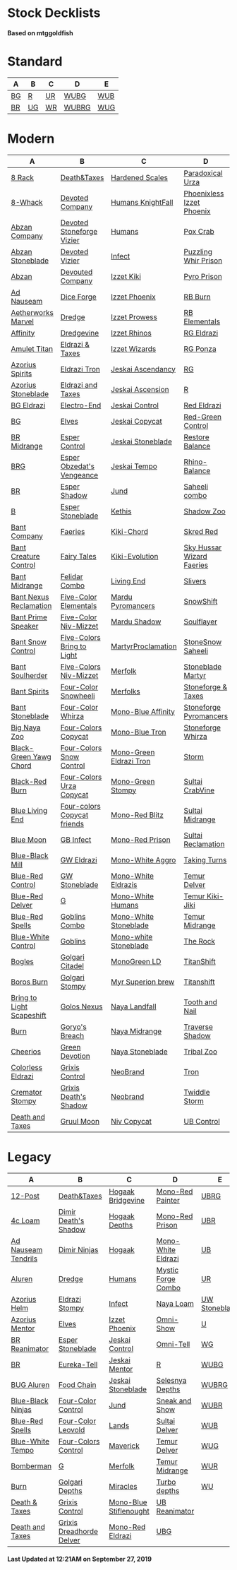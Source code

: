 # Stock Decklists
#### Based on mtggoldfish


# Standard

|                   A                    |                   B                    |                   C                    |                      D                       |                    E                     |
|----------------------------------------|----------------------------------------|----------------------------------------|----------------------------------------------|------------------------------------------|
|[BG](./mtggoldfish/Standard/decks/BG.md)|[R](./mtggoldfish/Standard/decks/R.md)  |[UR](./mtggoldfish/Standard/decks/UR.md)|[WUBG](./mtggoldfish/Standard/decks/WUBG.md)  |[WUB](./mtggoldfish/Standard/decks/WUB.md)|
|[BR](./mtggoldfish/Standard/decks/BR.md)|[UG](./mtggoldfish/Standard/decks/UG.md)|[WR](./mtggoldfish/Standard/decks/WR.md)|[WUBRG](./mtggoldfish/Standard/decks/WUBRG.md)|[WUG](./mtggoldfish/Standard/decks/WUG.md)|


# Modern

|                                         A                                          |                                           B                                            |                                       C                                        |                                         D                                          |                                     E                                      |
|------------------------------------------------------------------------------------|----------------------------------------------------------------------------------------|--------------------------------------------------------------------------------|------------------------------------------------------------------------------------|----------------------------------------------------------------------------|
|[8 Rack](./mtggoldfish/Modern/decks/8_Rack.md)                                      |[Death&amp;Taxes](./mtggoldfish/Modern/decks/Death&amp;Taxes.md)                        |[Hardened Scales](./mtggoldfish/Modern/decks/Hardened_Scales.md)                |[Paradoxical Urza](./mtggoldfish/Modern/decks/Paradoxical_Urza.md)                  |[UB Mill](./mtggoldfish/Modern/decks/UB_Mill.md)                            |
|[8-Whack](./mtggoldfish/Modern/decks/8-Whack.md)                                    |[Devoted Company](./mtggoldfish/Modern/decks/Devoted_Company.md)                        |[Humans KnightFall](./mtggoldfish/Modern/decks/Humans_KnightFall.md)            |[Phoenixless Izzet Phoenix](./mtggoldfish/Modern/decks/Phoenixless_Izzet_Phoenix.md)|[UBG](./mtggoldfish/Modern/decks/UBG.md)                                    |
|[Abzan Company](./mtggoldfish/Modern/decks/Abzan_Company.md)                        |[Devoted Stoneforge Vizier](./mtggoldfish/Modern/decks/Devoted_Stoneforge_Vizier.md)    |[Humans](./mtggoldfish/Modern/decks/Humans.md)                                  |[Pox Crab](./mtggoldfish/Modern/decks/Pox_Crab.md)                                  |[UBRG](./mtggoldfish/Modern/decks/UBRG.md)                                  |
|[Abzan Stoneblade](./mtggoldfish/Modern/decks/Abzan_Stoneblade.md)                  |[Devoted Vizier](./mtggoldfish/Modern/decks/Devoted_Vizier.md)                          |[Infect](./mtggoldfish/Modern/decks/Infect.md)                                  |[Puzzling Whir Prison](./mtggoldfish/Modern/decks/Puzzling_Whir_Prison.md)          |[UBR](./mtggoldfish/Modern/decks/UBR.md)                                    |
|[Abzan](./mtggoldfish/Modern/decks/Abzan.md)                                        |[Devouted Company](./mtggoldfish/Modern/decks/Devouted_Company.md)                      |[Izzet Kiki](./mtggoldfish/Modern/decks/Izzet_Kiki.md)                          |[Pyro Prison](./mtggoldfish/Modern/decks/Pyro_Prison.md)                            |[UB](./mtggoldfish/Modern/decks/UB.md)                                      |
|[Ad Nauseam](./mtggoldfish/Modern/decks/Ad_Nauseam.md)                              |[Dice Forge](./mtggoldfish/Modern/decks/Dice_Forge.md)                                  |[Izzet Phoenix](./mtggoldfish/Modern/decks/Izzet_Phoenix.md)                    |[RB Burn](./mtggoldfish/Modern/decks/RB_Burn.md)                                    |[UR Delver](./mtggoldfish/Modern/decks/UR_Delver.md)                        |
|[Aetherworks Marvel](./mtggoldfish/Modern/decks/Aetherworks_Marvel.md)              |[Dredge](./mtggoldfish/Modern/decks/Dredge.md)                                          |[Izzet Prowess](./mtggoldfish/Modern/decks/Izzet_Prowess.md)                    |[RB Elementals](./mtggoldfish/Modern/decks/RB_Elementals.md)                        |[UR Emrakul Breach](./mtggoldfish/Modern/decks/UR_Emrakul_Breach.md)        |
|[Affinity](./mtggoldfish/Modern/decks/Affinity.md)                                  |[Dredgevine](./mtggoldfish/Modern/decks/Dredgevine.md)                                  |[Izzet Rhinos](./mtggoldfish/Modern/decks/Izzet_Rhinos.md)                      |[RG Eldrazi](./mtggoldfish/Modern/decks/RG_Eldrazi.md)                              |[URG](./mtggoldfish/Modern/decks/URG.md)                                    |
|[Amulet Titan](./mtggoldfish/Modern/decks/Amulet_Titan.md)                          |[Eldrazi & Taxes](./mtggoldfish/Modern/decks/Eldrazi_&_Taxes.md)                        |[Izzet Wizards](./mtggoldfish/Modern/decks/Izzet_Wizards.md)                    |[RG Ponza](./mtggoldfish/Modern/decks/RG_Ponza.md)                                  |[UR](./mtggoldfish/Modern/decks/UR.md)                                      |
|[Azorius Spirits](./mtggoldfish/Modern/decks/Azorius_Spirits.md)                    |[Eldrazi Tron](./mtggoldfish/Modern/decks/Eldrazi_Tron.md)                              |[Jeskai Ascendancy](./mtggoldfish/Modern/decks/Jeskai_Ascendancy.md)            |[RG](./mtggoldfish/Modern/decks/RG.md)                                              |[UW Control](./mtggoldfish/Modern/decks/UW_Control.md)                      |
|[Azorius Stoneblade](./mtggoldfish/Modern/decks/Azorius_Stoneblade.md)              |[Eldrazi and Taxes](./mtggoldfish/Modern/decks/Eldrazi_and_Taxes.md)                    |[Jeskai Ascension](./mtggoldfish/Modern/decks/Jeskai_Ascension.md)              |[R](./mtggoldfish/Modern/decks/R.md)                                                |[UW Stoneblade](./mtggoldfish/Modern/decks/UW_Stoneblade.md)                |
|[BG Eldrazi](./mtggoldfish/Modern/decks/BG_Eldrazi.md)                              |[Electro-End](./mtggoldfish/Modern/decks/Electro-End.md)                                |[Jeskai Control](./mtggoldfish/Modern/decks/Jeskai_Control.md)                  |[Red Eldrazi](./mtggoldfish/Modern/decks/Red_Eldrazi.md)                            |[UW Tempo](./mtggoldfish/Modern/decks/UW_Tempo.md)                          |
|[BG](./mtggoldfish/Modern/decks/BG.md)                                              |[Elves](./mtggoldfish/Modern/decks/Elves.md)                                            |[Jeskai Copycat](./mtggoldfish/Modern/decks/Jeskai_Copycat.md)                  |[Red-Green Control](./mtggoldfish/Modern/decks/Red-Green_Control.md)                |[U](./mtggoldfish/Modern/decks/U.md)                                        |
|[BR Midrange](./mtggoldfish/Modern/decks/BR_Midrange.md)                            |[Esper Control](./mtggoldfish/Modern/decks/Esper_Control.md)                            |[Jeskai Stoneblade](./mtggoldfish/Modern/decks/Jeskai_Stoneblade.md)            |[Restore Balance](./mtggoldfish/Modern/decks/Restore_Balance.md)                    |[Unreal Mirror Entity](./mtggoldfish/Modern/decks/Unreal_Mirror_Entity.md)  |
|[BRG](./mtggoldfish/Modern/decks/BRG.md)                                            |[Esper Obzedat's Vengeance](./mtggoldfish/Modern/decks/Esper_Obzedat's_Vengeance.md)    |[Jeskai Tempo](./mtggoldfish/Modern/decks/Jeskai_Tempo.md)                      |[Rhino-Balance](./mtggoldfish/Modern/decks/Rhino-Balance.md)                        |[Vampires](./mtggoldfish/Modern/decks/Vampires.md)                          |
|[BR](./mtggoldfish/Modern/decks/BR.md)                                              |[Esper Shadow](./mtggoldfish/Modern/decks/Esper_Shadow.md)                              |[Jund](./mtggoldfish/Modern/decks/Jund.md)                                      |[Saheeli combo](./mtggoldfish/Modern/decks/Saheeli_combo.md)                        |[WB Eldrazi](./mtggoldfish/Modern/decks/WB_Eldrazi.md)                      |
|[B](./mtggoldfish/Modern/decks/B.md)                                                |[Esper Stoneblade](./mtggoldfish/Modern/decks/Esper_Stoneblade.md)                      |[Kethis](./mtggoldfish/Modern/decks/Kethis.md)                                  |[Shadow Zoo](./mtggoldfish/Modern/decks/Shadow_Zoo.md)                              |[WB MartyrProclamation](./mtggoldfish/Modern/decks/WB_MartyrProclamation.md)|
|[Bant Company](./mtggoldfish/Modern/decks/Bant_Company.md)                          |[Faeries](./mtggoldfish/Modern/decks/Faeries.md)                                        |[Kiki-Chord](./mtggoldfish/Modern/decks/Kiki-Chord.md)                          |[Skred Red](./mtggoldfish/Modern/decks/Skred_Red.md)                                |[WB Pox](./mtggoldfish/Modern/decks/WB_Pox.md)                              |
|[Bant Creature Control](./mtggoldfish/Modern/decks/Bant_Creature_Control.md)        |[Fairy Tales](./mtggoldfish/Modern/decks/Fairy_Tales.md)                                |[Kiki-Evolution](./mtggoldfish/Modern/decks/Kiki-Evolution.md)                  |[Sky Hussar Wizard Faeries](./mtggoldfish/Modern/decks/Sky_Hussar_Wizard_Faeries.md)|[WB Stoneblade](./mtggoldfish/Modern/decks/WB_Stoneblade.md)                |
|[Bant Midrange](./mtggoldfish/Modern/decks/Bant_Midrange.md)                        |[Felidar Combo](./mtggoldfish/Modern/decks/Felidar_Combo.md)                            |[Living End](./mtggoldfish/Modern/decks/Living_End.md)                          |[Slivers](./mtggoldfish/Modern/decks/Slivers.md)                                    |[WB Tokens](./mtggoldfish/Modern/decks/WB_Tokens.md)                        |
|[Bant Nexus Reclamation](./mtggoldfish/Modern/decks/Bant_Nexus_Reclamation.md)      |[Five-Color Elementals](./mtggoldfish/Modern/decks/Five-Color_Elementals.md)            |[Mardu Pyromancers](./mtggoldfish/Modern/decks/Mardu_Pyromancers.md)            |[SnowShift](./mtggoldfish/Modern/decks/SnowShift.md)                                |[WBG](./mtggoldfish/Modern/decks/WBG.md)                                    |
|[Bant Prime Speaker](./mtggoldfish/Modern/decks/Bant_Prime_Speaker.md)              |[Five-Color Niv-Mizzet](./mtggoldfish/Modern/decks/Five-Color_Niv-Mizzet.md)            |[Mardu Shadow](./mtggoldfish/Modern/decks/Mardu_Shadow.md)                      |[Soulflayer](./mtggoldfish/Modern/decks/Soulflayer.md)                              |[WBR](./mtggoldfish/Modern/decks/WBR.md)                                    |
|[Bant Snow Control](./mtggoldfish/Modern/decks/Bant_Snow_Control.md)                |[Five-Colors Bring to Light](./mtggoldfish/Modern/decks/Five-Colors_Bring_to_Light.md)  |[MartyrProclamation](./mtggoldfish/Modern/decks/MartyrProclamation.md)          |[StoneSnow Saheeli](./mtggoldfish/Modern/decks/StoneSnow_Saheeli.md)                |[WB](./mtggoldfish/Modern/decks/WB.md)                                      |
|[Bant Soulherder](./mtggoldfish/Modern/decks/Bant_Soulherder.md)                    |[Five-Colors Niv-Mizzet](./mtggoldfish/Modern/decks/Five-Colors_Niv-Mizzet.md)          |[Merfolk](./mtggoldfish/Modern/decks/Merfolk.md)                                |[Stoneblade Martyr](./mtggoldfish/Modern/decks/Stoneblade_Martyr.md)                |[WG](./mtggoldfish/Modern/decks/WG.md)                                      |
|[Bant Spirits](./mtggoldfish/Modern/decks/Bant_Spirits.md)                          |[Four-Color Snowheeli](./mtggoldfish/Modern/decks/Four-Color_Snowheeli.md)              |[Merfolks](./mtggoldfish/Modern/decks/Merfolks.md)                              |[Stoneforge & Taxes](./mtggoldfish/Modern/decks/Stoneforge_&_Taxes.md)              |[WR Prison](./mtggoldfish/Modern/decks/WR_Prison.md)                        |
|[Bant Stoneblade](./mtggoldfish/Modern/decks/Bant_Stoneblade.md)                    |[Four-Color Whirza](./mtggoldfish/Modern/decks/Four-Color_Whirza.md)                    |[Mono-Blue Affinity](./mtggoldfish/Modern/decks/Mono-Blue_Affinity.md)          |[Stoneforge Pyromancers](./mtggoldfish/Modern/decks/Stoneforge_Pyromancers.md)      |[WRG](./mtggoldfish/Modern/decks/WRG.md)                                    |
|[Big Naya Zoo](./mtggoldfish/Modern/decks/Big_Naya_Zoo.md)                          |[Four-Colors Copycat](./mtggoldfish/Modern/decks/Four-Colors_Copycat.md)                |[Mono-Blue Tron](./mtggoldfish/Modern/decks/Mono-Blue_Tron.md)                  |[Stoneforge Whirza](./mtggoldfish/Modern/decks/Stoneforge_Whirza.md)                |[WR](./mtggoldfish/Modern/decks/WR.md)                                      |
|[Black-Green Yawg Chord](./mtggoldfish/Modern/decks/Black-Green_Yawg_Chord.md)      |[Four-Colors Snow Control](./mtggoldfish/Modern/decks/Four-Colors_Snow_Control.md)      |[Mono-Green Eldrazi Tron](./mtggoldfish/Modern/decks/Mono-Green_Eldrazi_Tron.md)|[Storm](./mtggoldfish/Modern/decks/Storm.md)                                        |[WUBG](./mtggoldfish/Modern/decks/WUBG.md)                                  |
|[Black-Red Burn](./mtggoldfish/Modern/decks/Black-Red_Burn.md)                      |[Four-Colors Urza Copycat](./mtggoldfish/Modern/decks/Four-Colors_Urza_Copycat.md)      |[Mono-Green Stompy](./mtggoldfish/Modern/decks/Mono-Green_Stompy.md)            |[Sultai CrabVine](./mtggoldfish/Modern/decks/Sultai_CrabVine.md)                    |[WUBRG](./mtggoldfish/Modern/decks/WUBRG.md)                                |
|[Blue Living End](./mtggoldfish/Modern/decks/Blue_Living_End.md)                    |[Four-colors Copycat friends](./mtggoldfish/Modern/decks/Four-colors_Copycat_friends.md)|[Mono-Red Blitz](./mtggoldfish/Modern/decks/Mono-Red_Blitz.md)                  |[Sultai Midrange](./mtggoldfish/Modern/decks/Sultai_Midrange.md)                    |[WUBR](./mtggoldfish/Modern/decks/WUBR.md)                                  |
|[Blue Moon](./mtggoldfish/Modern/decks/Blue_Moon.md)                                |[GB Infect](./mtggoldfish/Modern/decks/GB_Infect.md)                                    |[Mono-Red Prison](./mtggoldfish/Modern/decks/Mono-Red_Prison.md)                |[Sultai Reclamation](./mtggoldfish/Modern/decks/Sultai_Reclamation.md)              |[WUB](./mtggoldfish/Modern/decks/WUB.md)                                    |
|[Blue-Black Mill](./mtggoldfish/Modern/decks/Blue-Black_Mill.md)                    |[GW Eldrazi](./mtggoldfish/Modern/decks/GW_Eldrazi.md)                                  |[Mono-White Aggro](./mtggoldfish/Modern/decks/Mono-White_Aggro.md)              |[Taking Turns](./mtggoldfish/Modern/decks/Taking_Turns.md)                          |[WUG](./mtggoldfish/Modern/decks/WUG.md)                                    |
|[Blue-Red Control](./mtggoldfish/Modern/decks/Blue-Red_Control.md)                  |[GW Stoneblade](./mtggoldfish/Modern/decks/GW_Stoneblade.md)                            |[Mono-White Eldrazis](./mtggoldfish/Modern/decks/Mono-White_Eldrazis.md)        |[Temur Delver](./mtggoldfish/Modern/decks/Temur_Delver.md)                          |[WURG](./mtggoldfish/Modern/decks/WURG.md)                                  |
|[Blue-Red Delver](./mtggoldfish/Modern/decks/Blue-Red_Delver.md)                    |[G](./mtggoldfish/Modern/decks/G.md)                                                    |[Mono-White Humans](./mtggoldfish/Modern/decks/Mono-White_Humans.md)            |[Temur Kiki-Jiki](./mtggoldfish/Modern/decks/Temur_Kiki-Jiki.md)                    |[WUR](./mtggoldfish/Modern/decks/WUR.md)                                    |
|[Blue-Red Spells](./mtggoldfish/Modern/decks/Blue-Red_Spells.md)                    |[Goblins Combo](./mtggoldfish/Modern/decks/Goblins_Combo.md)                            |[Mono-White Stoneblade](./mtggoldfish/Modern/decks/Mono-White_Stoneblade.md)    |[Temur Midrange](./mtggoldfish/Modern/decks/Temur_Midrange.md)                      |[WU](./mtggoldfish/Modern/decks/WU.md)                                      |
|[Blue-White Control](./mtggoldfish/Modern/decks/Blue-White_Control.md)              |[Goblins](./mtggoldfish/Modern/decks/Goblins.md)                                        |[Mono-white Stoneblade](./mtggoldfish/Modern/decks/Mono-white_Stoneblade.md)    |[The Rock](./mtggoldfish/Modern/decks/The_Rock.md)                                  |[W](./mtggoldfish/Modern/decks/W.md)                                        |
|[Bogles](./mtggoldfish/Modern/decks/Bogles.md)                                      |[Golgari Citadel](./mtggoldfish/Modern/decks/Golgari_Citadel.md)                        |[MonoGreen LD](./mtggoldfish/Modern/decks/MonoGreen_LD.md)                      |[TitanShift](./mtggoldfish/Modern/decks/TitanShift.md)                              |[Whirza](./mtggoldfish/Modern/decks/Whirza.md)                              |
|[Boros Burn](./mtggoldfish/Modern/decks/Boros_Burn.md)                              |[Golgari Stompy](./mtggoldfish/Modern/decks/Golgari_Stompy.md)                          |[Myr Superion brew](./mtggoldfish/Modern/decks/Myr_Superion_brew.md)            |[Titanshift](./mtggoldfish/Modern/decks/Titanshift.md)                              |[White Eldrazi](./mtggoldfish/Modern/decks/White_Eldrazi.md)                |
|[Bring to Light Scapeshift](./mtggoldfish/Modern/decks/Bring_to_Light_Scapeshift.md)|[Golos Nexus](./mtggoldfish/Modern/decks/Golos_Nexus.md)                                |[Naya Landfall](./mtggoldfish/Modern/decks/Naya_Landfall.md)                    |[Tooth and Nail](./mtggoldfish/Modern/decks/Tooth_and_Nail.md)                      |[White-Green Infect](./mtggoldfish/Modern/decks/White-Green_Infect.md)      |
|[Burn](./mtggoldfish/Modern/decks/Burn.md)                                          |[Goryo's Breach](./mtggoldfish/Modern/decks/Goryo's_Breach.md)                          |[Naya Midrange](./mtggoldfish/Modern/decks/Naya_Midrange.md)                    |[Traverse Shadow](./mtggoldfish/Modern/decks/Traverse_Shadow.md)                    |[Wrenn and Six Gruul](./mtggoldfish/Modern/decks/Wrenn_and_Six_Gruul.md)    |
|[Cheerios](./mtggoldfish/Modern/decks/Cheerios.md)                                  |[Green Devotion](./mtggoldfish/Modern/decks/Green_Devotion.md)                          |[Naya Stoneblade](./mtggoldfish/Modern/decks/Naya_Stoneblade.md)                |[Tribal Zoo](./mtggoldfish/Modern/decks/Tribal_Zoo.md)                              |[Zombies](./mtggoldfish/Modern/decks/Zombies.md)                            |
|[Colorless Eldrazi](./mtggoldfish/Modern/decks/Colorless_Eldrazi.md)                |[Grixis Control](./mtggoldfish/Modern/decks/Grixis_Control.md)                          |[NeoBrand](./mtggoldfish/Modern/decks/NeoBrand.md)                              |[Tron](./mtggoldfish/Modern/decks/Tron.md)                                          |[Zoo Burn](./mtggoldfish/Modern/decks/Zoo_Burn.md)                          |
|[Cremator Stompy](./mtggoldfish/Modern/decks/Cremator_Stompy.md)                    |[Grixis Death's Shadow](./mtggoldfish/Modern/decks/Grixis_Death's_Shadow.md)            |[Neobrand](./mtggoldfish/Modern/decks/Neobrand.md)                              |[Twiddle Storm](./mtggoldfish/Modern/decks/Twiddle_Storm.md)                        |                                                                            |
|[Death and Taxes](./mtggoldfish/Modern/decks/Death_and_Taxes.md)                    |[Gruul Moon](./mtggoldfish/Modern/decks/Gruul_Moon.md)                                  |[Niv Copycat](./mtggoldfish/Modern/decks/Niv_Copycat.md)                        |[UB Control](./mtggoldfish/Modern/decks/UB_Control.md)                              |                                                                            |


# Legacy

|                                   A                                    |                                        B                                         |                                      C                                       |                                  D                                   |                             E                              |
|------------------------------------------------------------------------|----------------------------------------------------------------------------------|------------------------------------------------------------------------------|----------------------------------------------------------------------|------------------------------------------------------------|
|[12-Post](./mtggoldfish/Legacy/decks/12-Post.md)                        |[Death&amp;Taxes](./mtggoldfish/Legacy/decks/Death&amp;Taxes.md)                  |[Hogaak Bridgevine](./mtggoldfish/Legacy/decks/Hogaak_Bridgevine.md)          |[Mono-Red Painter](./mtggoldfish/Legacy/decks/Mono-Red_Painter.md)    |[UBRG](./mtggoldfish/Legacy/decks/UBRG.md)                  |
|[4c Loam](./mtggoldfish/Legacy/decks/4c_Loam.md)                        |[Dimir Death's Shadow](./mtggoldfish/Legacy/decks/Dimir_Death's_Shadow.md)        |[Hogaak Depths](./mtggoldfish/Legacy/decks/Hogaak_Depths.md)                  |[Mono-Red Prison](./mtggoldfish/Legacy/decks/Mono-Red_Prison.md)      |[UBR](./mtggoldfish/Legacy/decks/UBR.md)                    |
|[Ad Nauseam Tendrils](./mtggoldfish/Legacy/decks/Ad_Nauseam_Tendrils.md)|[Dimir Ninjas](./mtggoldfish/Legacy/decks/Dimir_Ninjas.md)                        |[Hogaak](./mtggoldfish/Legacy/decks/Hogaak.md)                                |[Mono-White Eldrazi](./mtggoldfish/Legacy/decks/Mono-White_Eldrazi.md)|[UB](./mtggoldfish/Legacy/decks/UB.md)                      |
|[Aluren](./mtggoldfish/Legacy/decks/Aluren.md)                          |[Dredge](./mtggoldfish/Legacy/decks/Dredge.md)                                    |[Humans](./mtggoldfish/Legacy/decks/Humans.md)                                |[Mystic Forge Combo](./mtggoldfish/Legacy/decks/Mystic_Forge_Combo.md)|[UR](./mtggoldfish/Legacy/decks/UR.md)                      |
|[Azorius Helm](./mtggoldfish/Legacy/decks/Azorius_Helm.md)              |[Eldrazi Stompy](./mtggoldfish/Legacy/decks/Eldrazi_Stompy.md)                    |[Infect](./mtggoldfish/Legacy/decks/Infect.md)                                |[Naya Loam](./mtggoldfish/Legacy/decks/Naya_Loam.md)                  |[UW Stoneblade](./mtggoldfish/Legacy/decks/UW_Stoneblade.md)|
|[Azorius Mentor](./mtggoldfish/Legacy/decks/Azorius_Mentor.md)          |[Elves](./mtggoldfish/Legacy/decks/Elves.md)                                      |[Izzet Phoenix](./mtggoldfish/Legacy/decks/Izzet_Phoenix.md)                  |[Omni-Show](./mtggoldfish/Legacy/decks/Omni-Show.md)                  |[U](./mtggoldfish/Legacy/decks/U.md)                        |
|[BR Reanimator](./mtggoldfish/Legacy/decks/BR_Reanimator.md)            |[Esper Stoneblade](./mtggoldfish/Legacy/decks/Esper_Stoneblade.md)                |[Jeskai Control](./mtggoldfish/Legacy/decks/Jeskai_Control.md)                |[Omni-Tell](./mtggoldfish/Legacy/decks/Omni-Tell.md)                  |[WG](./mtggoldfish/Legacy/decks/WG.md)                      |
|[BR](./mtggoldfish/Legacy/decks/BR.md)                                  |[Eureka-Tell](./mtggoldfish/Legacy/decks/Eureka-Tell.md)                          |[Jeskai Mentor](./mtggoldfish/Legacy/decks/Jeskai_Mentor.md)                  |[R](./mtggoldfish/Legacy/decks/R.md)                                  |[WUBG](./mtggoldfish/Legacy/decks/WUBG.md)                  |
|[BUG Aluren](./mtggoldfish/Legacy/decks/BUG_Aluren.md)                  |[Food Chain](./mtggoldfish/Legacy/decks/Food_Chain.md)                            |[Jeskai Stoneblade](./mtggoldfish/Legacy/decks/Jeskai_Stoneblade.md)          |[Selesnya Depths](./mtggoldfish/Legacy/decks/Selesnya_Depths.md)      |[WUBRG](./mtggoldfish/Legacy/decks/WUBRG.md)                |
|[Blue-Black Ninjas](./mtggoldfish/Legacy/decks/Blue-Black_Ninjas.md)    |[Four-Color Control](./mtggoldfish/Legacy/decks/Four-Color_Control.md)            |[Jund](./mtggoldfish/Legacy/decks/Jund.md)                                    |[Sneak and Show](./mtggoldfish/Legacy/decks/Sneak_and_Show.md)        |[WUBR](./mtggoldfish/Legacy/decks/WUBR.md)                  |
|[Blue-Red Spells](./mtggoldfish/Legacy/decks/Blue-Red_Spells.md)        |[Four-Color Leovold](./mtggoldfish/Legacy/decks/Four-Color_Leovold.md)            |[Lands](./mtggoldfish/Legacy/decks/Lands.md)                                  |[Sultai Delver](./mtggoldfish/Legacy/decks/Sultai_Delver.md)          |[WUB](./mtggoldfish/Legacy/decks/WUB.md)                    |
|[Blue-White Tempo](./mtggoldfish/Legacy/decks/Blue-White_Tempo.md)      |[Four-Colors Control](./mtggoldfish/Legacy/decks/Four-Colors_Control.md)          |[Maverick](./mtggoldfish/Legacy/decks/Maverick.md)                            |[Temur Delver](./mtggoldfish/Legacy/decks/Temur_Delver.md)            |[WUG](./mtggoldfish/Legacy/decks/WUG.md)                    |
|[Bomberman](./mtggoldfish/Legacy/decks/Bomberman.md)                    |[G](./mtggoldfish/Legacy/decks/G.md)                                              |[Merfolk](./mtggoldfish/Legacy/decks/Merfolk.md)                              |[Temur Midrange](./mtggoldfish/Legacy/decks/Temur_Midrange.md)        |[WUR](./mtggoldfish/Legacy/decks/WUR.md)                    |
|[Burn](./mtggoldfish/Legacy/decks/Burn.md)                              |[Golgari Depths](./mtggoldfish/Legacy/decks/Golgari_Depths.md)                    |[Miracles](./mtggoldfish/Legacy/decks/Miracles.md)                            |[Turbo depths](./mtggoldfish/Legacy/decks/Turbo_depths.md)            |[WU](./mtggoldfish/Legacy/decks/WU.md)                      |
|[Death & Taxes](./mtggoldfish/Legacy/decks/Death_&_Taxes.md)            |[Grixis Control](./mtggoldfish/Legacy/decks/Grixis_Control.md)                    |[Mono-Blue Stiflenought](./mtggoldfish/Legacy/decks/Mono-Blue_Stiflenought.md)|[UB Reanimator](./mtggoldfish/Legacy/decks/UB_Reanimator.md)          |                                                            |
|[Death and Taxes](./mtggoldfish/Legacy/decks/Death_and_Taxes.md)        |[Grixis Dreadhorde Delver](./mtggoldfish/Legacy/decks/Grixis_Dreadhorde_Delver.md)|[Mono-Red Eldrazi](./mtggoldfish/Legacy/decks/Mono-Red_Eldrazi.md)            |[UBG](./mtggoldfish/Legacy/decks/UBG.md)                              |                                                            |



#### Last Updated at 12:21AM on September 27, 2019